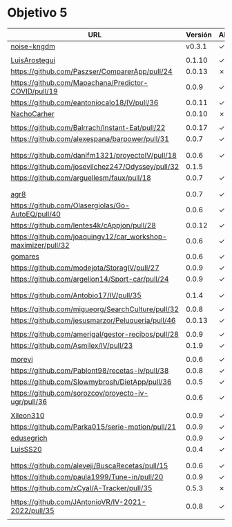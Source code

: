 # Objetivo 5

| URL                                                                 | Versión | Alcanzado |
|---------------------------------------------------------------------|---------|-----------|
| [noise-kngdm](https://github.com/noise-kngdm/music-matcher/pull/26) | v0.3.1  | ✓         |
| <!-- Enlace de Esturillo98 -->                                      |         |           |
| [LuisArostegui](https://github.com/LuisArostegui/MyWallet/pull/35)  | 0.1.10  | ✓         |
| https://github.com/Paszser/ComparerApp/pull/24                      | 0.0.13  | ✗         |
| https://github.com/Mapachana/Predictor-COVID/pull/19                | 0.0.9   | ✓         |
| https://github.com/eantoniocalo18/IV/pull/36                        | 0.0.11  | ✓         |
| [NachoCarher](https://github.com/NachoCarher/MyHams/pull/31)        | 0.0.10  | ✗         |
| <!-- Enlace de C L A -->                                            |         |           |
| https://github.com/Balrrach/Instant-Eat/pull/22                     | 0.0.17  | ✓         |
| https://github.com/alexespana/barpower/pull/31                      | 0.0.7   | ✓         |
| <!-- Enlace de Javierexmar -->                                      |         |           |
| <!-- Enlace de MarinoFajardo -->                                    |         |           |
| https://github.com/danifm1321/proyectoIV/pull/18                    | 0.0.6   | ✓         |
| https://github.com/josevilchez247/Odyssey/pull/32                   | 0.1.5   |           |
| https://github.com/arguellesm/faux/pull/18                          | 0.0.7   | ✓         |
| <!-- Enlace de DFolchA -->                                          |         |           |
| <!-- Enlace de JaimeGM96 -->                                        |         |           |
| [agr8](https://github.com/agr8/Planner-IV/pull/26)                  | 0.0.7   | ✓         |
| https://github.com/Olasergiolas/Go-AutoEQ/pull/40                   | 0.0.6   | ✓         |
| https://github.com/lentes4k/cAppjon/pull/28                         | 0.0.12  | ✓         |
| https://github.com/joaquingv12/car_workshop-maximizer/pull/32       | 0.0.6   | ✓         |
| [gomares](https://github.com/gomares/More-mangas/pull/31)           | 0.0.6   | ✓         |
| https://github.com/modejota/StoragIV/pull/27                        | 0.0.9   | ✓         |
| https://github.com/argelion14/Sport-car/pull/24                     | 0.0.9   | ✓         |
| <!-- Enlace de juanmihdz -->                                        |         |           |
| <!-- Enlace de venrra -->                                           |         |           |
| https://github.com/Antobio17/IV/pull/35                             | 0.1.4   | ✓         |
| <!-- Enlace de manujurado1 -->                                      |         |           |
| https://github.com/migueorg/SearchCulture/pull/32                   | 0.0.8   |  ✓        |
| https://github.com/jesusmarzor/Peluqueria/pull/46                   | 0.0.13  | ✓         |
| <!-- Enlace de francisco3207 -->                                    |         |           |
| https://github.com/amerigal/gestor-recibos/pull/28                  | 0.0.9   | ✓         |
| https://github.com/Asmilex/IV/pull/23                               | 0.1.9   | ✓         |
| <!-- Enlace de ismaelmontesinos -->                                 |         |           |
| [morevi](https://github.com/morevi/jobcontrol/pull/58)              | 0.0.6   | ✓         |
| https://github.com/Pablont98/recetas-iv/pull/38                     | 0.0.8   | ✓         |
| https://github.com/Slowmybrosh/DietApp/pull/36                      | 0.0.5   | ✓         |
| https://github.com/sorozcov/proyecto-iv-ugr/pull/36                 | 0.0.6   | ✓         |
| <!-- Enlace de jlortega00 -->                                       |         |           |
| [Xileon310](https://github.com/Xileon310/GoParty/pull/39)           | 0.0.9   | ✓         |
| https://github.com/Parka015/serie-motion/pull/21                    | 0.0.9   | ✓         |
| [edusegrich](https://github.com/edusegrich/OpoTests/pull/34)        | 0.0.9   | ✓         |
| [LuisSS20](https://github.com/LuisSS20/DontWait/pull/24)            | 0.0.4   | ✓         |
| <!-- Enlace de juanfran00 -->                                       |         |           |
| <!-- Enlace de Albertotc99 -->                                      |         |           |
| https://github.com/aleveji/BuscaRecetas/pull/15                     | 0.0.6   | ✓         |
| https://github.com/paula1999/Tune-in/pull/20                        | 0.0.9   | ✓         |
| https://github.com/xCyal/A-Tracker/pull/35                          | 0.5.3   | ✗         |
| <!-- Enlace de vlljuan99 -->                                        |         |           |
| https://github.com/JAntonioVR/IV-2021-2022/pull/35                  | 0.0.8   | ✓         |
| <!-- Enlace de pablozafra97 -->                                     |         |           |

